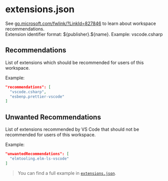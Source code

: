 # extensions.json

[Comment]: # (This file exists to avoid comments in JSON file since it does NOT support them.)

See [go.microsoft.com/fwlink/?LinkId=827846](https://go.microsoft.com/fwlink/?LinkId=827846) to learn about workspace recommendations.  
Extension identifier format: \${publisher}.${name}. Example: vscode.csharp

## Recommendations

List of extensions which should be recommended for users of this workspace.  

Example:

```json
"recommendations": [
  "vscode.csharp",
  "esbenp.prettier-vscode"
]
```

## Unwanted Recommendations

List of extensions recommended by VS Code that should not be recommended for users of this workspace.

Example:

```json
"unwantedRecommendations": [
  "elmtooling.elm-ls-vscode"
]
```

> You can find a full example in [`extensions.json`](extensions.json).
